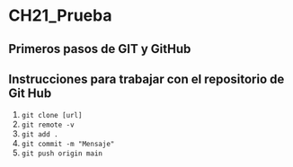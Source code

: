 # CH21_Prueba
Primeros pasos de GIT y GitHub
---

## Instrucciones para trabajar con el repositorio de Git Hub
1. `git clone [url]`
2. `git remote -v`
3. `git add .`
4. `git commit -m "Mensaje"`
5. `git push origin main`